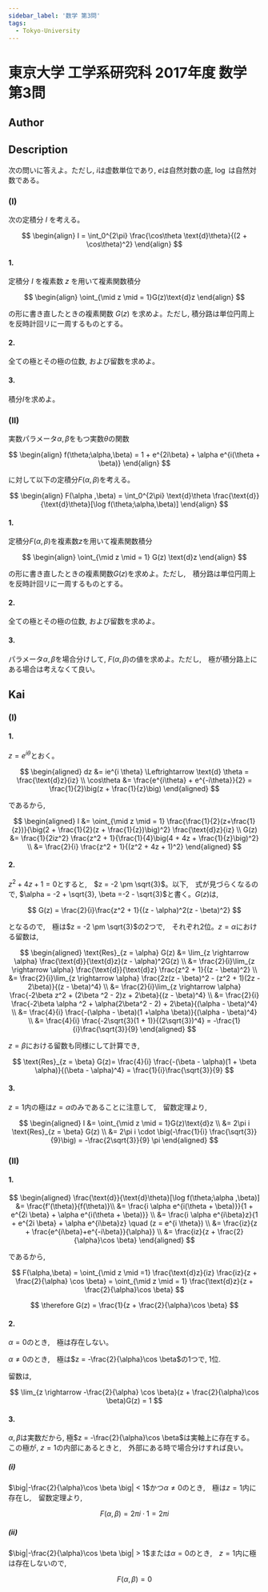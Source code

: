 ```yaml
---
sidebar_label: '数学 第3問'
tags:
  - Tokyo-University
---
```


# 東京大学 工学系研究科 2017年度 数学 第3問

## **Author**

## **Description**
次の問いに答えよ。ただし, $i$は虚数単位であり, $e$は自然対数の底, $\log$ は自然対数である。

### (I)
次の定積分 $I$ を考える。

$$
\begin{align}
I = \int_0^{2\pi} \frac{\cos\theta \text{d}\theta}{(2 + \cos\theta)^2}
\end{align}
$$

#### 1.
定積分 $I$ を複素数 $z$ を用いて複素関数積分

$$
\begin{align}
\oint_{\mid z \mid = 1}G(z)\text{d}z
\end{align}
$$

の形に書き直したときの複素関数 $G(z)$ を求めよ。ただし, 積分路は単位円周上を反時計回リに一周するものとする。

#### 2.
全ての極とその極の位数, および留数を求めよ。

#### 3.
積分$I$を求めよ。

### (II)
実数パラメータ$\alpha ,\beta$をもつ実数$\theta$の関数

$$
\begin{align}
f(\theta;\alpha,\beta) = 1 + e^{2i\beta} + \alpha e^{i(\theta + \beta)}
\end{align}
$$

に対して以下の定積分$F(\alpha,\beta)$を考える。

$$
\begin{align}
F(\alpha ,\beta) = \int_0^{2\pi} \text{d}\theta \frac{\text{d}}{\text{d}\theta}[\log f(\theta;\alpha,\beta)]
\end{align}
$$

#### 1.
定積分$F(\alpha,\beta)$を複素数$z$を用いて複素関数積分

$$
\begin{align}
\oint_{\mid z \mid = 1} G(z) \text{d}z
\end{align}
$$

の形に書き直したときの複素関数$G(z)$を求めよ。ただし,　積分路は単位円周上を反時計回リに一周するものとする。

#### 2.
全ての極とその極の位数, および留数を求めよ。

#### 3.
パラメータ$\alpha ,\beta$を場合分けして, $F(\alpha,\beta)$の値を求めよ。ただし,　極が積分路上にある場合は考えなくて良い。

## **Kai**
### (I)
#### 1.
$z = e^{i\theta}$とおく。

$$
\begin{aligned}
dz &= ie^{i \theta} \Leftrightarrow \text{d} \theta = \frac{\text{d}z}{iz} \\
\cos\theta &= \frac{e^{i\theta} + e^{-i\theta}}{2} = \frac{1}{2}\big(z + \frac{1}{z}\big)
\end{aligned}
$$

であるから,　

$$
\begin{aligned}
I &= \oint_{\mid z \mid = 1} \frac{\frac{1}{2}(z+\frac{1}{z})}{\big(2 + \frac{1}{2}(z + \frac{1}{z})\big)^2} \frac{\text{d}z}{iz} \\
G(z) &= \frac{1}{2iz^2} \frac{z^2 + 1}{\frac{1}{4}\big(4 + 4z + \frac{1}{z}\big)^2} \\
&= \frac{2}{i} \frac{z^2 + 1}{(z^2 + 4z + 1)^2}
\end{aligned}
$$

#### 2.
$z^2 + 4z + 1 = 0$とすると,　$z = -2 \pm \sqrt{3}$。以下,　式が見づらくなるので, $\alpha = -2 + \sqrt{3}, \beta =-2 - \sqrt{3}$と書く。$G(z)$は,

$$
G(z) = \frac{2}{i}\frac{z^2 + 1}{(z - \alpha)^2(z - \beta)^2}
$$

となるので,　極は$z = -2 \pm \sqrt{3}$の2つで,　それぞれ2位。$z = \alpha$における留数は,

$$
\begin{aligned}
\text{Res}_{z = \alpha} G(z) &= \lim_{z \rightarrow \alpha} \frac{\text{d}}{\text{d}z}(z - \alpha)^2G(z) \\
&= \frac{2}{i}\lim_{z \rightarrow \alpha} \frac{\text{d}}{\text{d}z} \frac{z^2 + 1}{(z - \beta)^2} \\
&= \frac{2}{i}\lim_{z \rightarrow \alpha} \frac{2z(z - \beta)^2 - (z^2 + 1)(2z - 2\beta)}{(z - \beta)^4} \\
&= \frac{2}{i}\lim_{z \rightarrow \alpha} \frac{-2\beta z^2 + (2\beta ^2 - 2)z + 2\beta}{(z - \beta)^4} \\
&= \frac{2}{i} \frac{-2\beta \alpha ^2 + \alpha(2\beta^2 - 2) + 2\beta}{(\alpha - \beta)^4} \\
&= \frac{4}{i} \frac{-(\alpha - \beta)(1 +\alpha \beta)}{(\alpha - \beta)^4} \\
&= \frac{4}{i} \frac{-2\sqrt{3}(1 + 1)}{(2\sqrt{3})^4} = -\frac{1}{i}\frac{\sqrt{3}}{9} 
\end{aligned}
$$

$z = \beta$における留数も同様にして計算でき,

$$
\text{Res}_{z = \beta} G(z)= \frac{4}{i} \frac{-(\beta - \alpha)(1 + \beta \alpha)}{(\beta - \alpha)^4} = \frac{1}{i}\frac{\sqrt{3}}{9} 
$$

#### 3.
$z = 1$内の極は$z = \alpha$のみであることに注意して,　留数定理より,　

$$
\begin{aligned}
I &= \oint_{\mid z \mid = 1}G(z)\text{d}z \\
&= 2\pi i \text{Res}_{z = \beta} G(z) \\
&= 2\pi i \cdot \big(-\frac{1}{i} \frac{\sqrt{3}}{9}\big) = -\frac{2\sqrt{3}}{9} \pi
\end{aligned}
$$

### (II)
#### 1.

$$
\begin{aligned}
\frac{\text{d}}{\text{d}\theta}[\log f(\theta;\alpha ,\beta)] &= \frac{f'(\theta)}{f(\theta)}\\
&= \frac{i \alpha e^{i(\theta + \beta)}}{1 + e^{2i \beta} + \alpha e^{i(\theta + \beta)}} \\
&= \frac{i \alpha e^{i\beta}z}{1 + e^{2i \beta} + \alpha e^{i\beta}z} \quad (z = e^{i \theta}) \\
&= \frac{iz}{z + \frac{e^{i\beta}+e^{-i\beta}}{\alpha}} \\
&= \frac{iz}{z + \frac{2}{\alpha}\cos \beta}
\end{aligned}
$$

であるから,

$$
F(\alpha,\beta) = \oint_{\mid z \mid =1} \frac{\text{d}z}{iz} \frac{iz}{z + \frac{2}{\alpha} \cos \beta} = \oint_{\mid z \mid = 1} \frac{\text{d}z}{z + \frac{2}{\alpha}\cos \beta} 
$$

$$
\therefore G(z) = \frac{1}{z + \frac{2}{\alpha}\cos \beta}
$$

#### 2.
$\alpha = 0$のとき,　極は存在しない。

$\alpha \neq 0$のとき,　極は$z = -\frac{2}{\alpha}\cos \beta$の1つで, 1位.

留数は,

$$
\lim_{z \rightarrow -\frac{2}{\alpha} \cos \beta}(z + \frac{2}{\alpha}\cos \beta)G(z) = 1
$$

#### 3.
$\alpha,\beta$は実数だから, 極$z = -\frac{2}{\alpha}\cos \beta$は実軸上に存在する。この極が, $z = 1$の内部にあるときと,　外部にある時で場合分けすれば良い。

##### (i)
$\big|-\frac{2}{\alpha}\cos \beta \big| < 1$かつ$\alpha \neq 0$のとき,　極は$z = 1$内に存在し,　留数定理より,　

$$
F(\alpha,\beta) = 2\pi i \cdot 1 =2\pi i
$$

##### (ii)
$\big|-\frac{2}{\alpha}\cos \beta \big| > 1$または$\alpha = 0$のとき,　$z = 1$内に極は存在しないので,　

$$
F(\alpha,\beta) = 0
$$